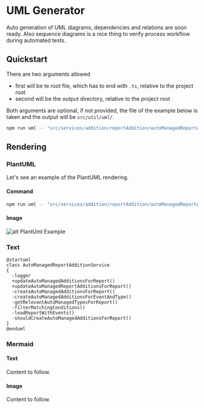 # UML Generator

Auto generation of UML diagrams, dependencies and relations are soon ready. Also sequence diagrams is a nice thing to verify process workflow during automated tests.

## Quickstart

There are two arguments allowed

- first will be te root file, which has to end with `.ts`, relative to the project root
- second will be the output directory, relative to the project root

Both arguments are optional, if not provided, the file of the example below is taken and the output will be `src/util/uml/`.

```bash
npm run uml -- "src/services/addition/reportAddition/autoManagedReportAddition.service.ts"
```

## Rendering

### PlantUML

Let's see an example of the PlantUML rendering.

#### Command

```bash
npm run uml -- "src/services/addition/reportAddition/autoManagedReportAddition.service.ts"
```

#### Image

![alt PlantUml Example](./example-1.png)

### Text

```text
@startuml
class AutoManagedReportAdditionService
{
  -logger
  +updateAutoManagedAdditionsForReport()
  +updateAutoManagedReportAdditionsForReport()
  -createAutoManagedAdditionsForReport()
  -createAutoManagedAdditionsForEventAndType()
  -getRelevantAutoManagedTypesForReport()
  -filterMatchingConditions()
  -loadReportWithEvents()
  -shouldCreateAutoManagedAdditionsForReport()
}
@enduml
```

### Mermaid

#### Text

Content to follow.

#### Image

Content to follow.
